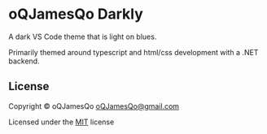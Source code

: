 # oQJamesQo Darkly
A dark VS Code theme that is light on blues. 

Primarily themed around typescript and html/css development with a .NET backend. 

## License

Copyright © oQJamesQo <oQJamesQo@gmail.com>

Licensed under the [MIT](https://github.com/tcd/dark-plus-syntax/blob/master/LICENSE.md) license
